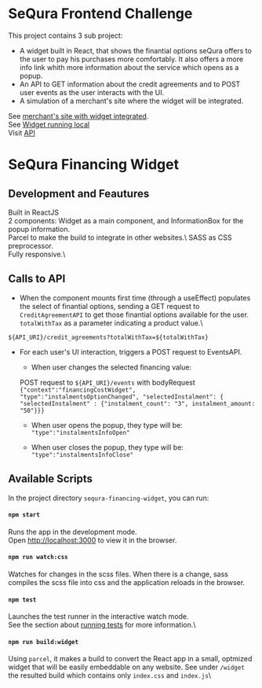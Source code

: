 # SeQura Frontend Challenge

This project contains 3 sub project:

- A widget built in React, that shows the finantial options seQura offers to the user to pay his purchases more comfortably. It also offers a more info link whith more information about the service which opens as a popup.
- An API to GET information about the credit agreements and to POST user events as the user interacts with the UI. 
- A simulation of a merchant's site where the widget will be integrated. 

See [merchant's site with widget integrated](https://github.com/facebook/create-react-app).\
See [Widget running local](https://github.com/facebook/create-react-app)\
Visit [API](https://github.com/facebook/create-react-app)


# SeQura Financing Widget

## Development and Feautures

Built in ReactJS\
2 components: Widget as a main component, and InformationBox for the popup information.\
Parcel to make the build to integrate in other websites.\ 
SASS as CSS preprocessor.\
Fully responsive.\


## Calls to API

- When the component mounts first time (through a useEffect) populates the select of finantial options, sending a GET request to ```CreditAgreementAPI``` to get those finantial options available for the user. ```totalWithTax``` as a parameter indicating a product value.\

```${API_URI}/credit_agreements?totalWithTax=${totalWithTax}```

- For each user's UI interaction, triggers a POST request to EventsAPI.
    - When user changes the selected financing value:

    POST request to ```${API_URI}/events```
    with bodyRequest ```{"context":"financingCostWidget", "type":"instalmentsOptionChanged", "selectedInstalment": { "selectedInstalment" : {"instalment_count": "3", instalment_amount: "50"}}}```

    - When user opens the popup, they type will be: ```"type":"instalmentsInfoOpen"```

    - When user closes the popup, they type will be: ```"type":"instalmentsInfoClose"```


## Available Scripts

In the project directory `sequra-financing-widget`, you can run:

#### `npm start`

Runs the app in the development mode.\
Open [http://localhost:3000](http://localhost:3000) to view it in the browser.

#### `npm run watch:css`

Watches for changes in the scss files. When there is a change, sass compiles the scss file into css and the application reloads in the browser. 

#### `npm test`

Launches the test runner in the interactive watch mode.\
See the section about [running tests](https://facebook.github.io/create-react-app/docs/running-tests) for more information.\

#### `npm run build:widget`

Using `parcel`, it makes a build to convert the React app in a small, optmized widget that will be easily embeddable on any website. See under `/widget` the resulted build which contains only `index.css` and `index.js`\

